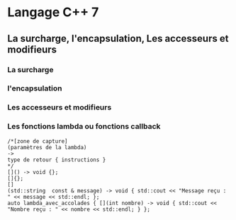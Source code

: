# Langage C++ 7

##  La surcharge, l'encapsulation, Les accesseurs et modifieurs

### La surcharge

### l'encapsulation

### Les accesseurs et modifieurs

### Les fonctions lambda ou fonctions callback

``` 
/*[zone de capture]
(paramètres de la lambda) 
-> 
type de retour { instructions }
*/
[]() -> void {};
[]{};
[]
(std::string  const & message) -> void { std::cout << "Message reçu : " << message << std::endl; };
auto lambda_avec_accolades { [](int nombre) -> void { std::cout << "Nombre reçu : " << nombre << std::endl; } };
```

